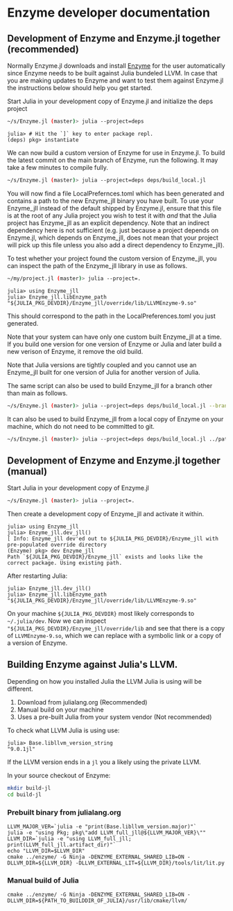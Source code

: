# Enzyme developer documentation

## Development of Enzyme and Enzyme.jl together (recommended)

Normally Enzyme.jl downloads and install [Enzyme](github.com/EnzymeAD/Enzyme) for the user automatically since Enzyme needs to be built against
Julia bundeled LLVM. In case that you are making updates to Enzyme and want to test them against Enzyme.jl the instructions
below should help you get started.

Start Julia in your development copy of Enzyme.jl and initialize the deps project

```bash
~/s/Enzyme.jl (master)> julia --project=deps
```

```julia-repl
julia> # Hit the `]` key to enter package repl.
(deps) pkg> instantiate
```

We can now build a custom version of Enzyme for use in Enzyme.jl. To build the latest commit on the main branch of Enzyme, run the following.
It may take a few minutes to compile fully.

```bash
~/s/Enzyme.jl (master)> julia --project=deps deps/build_local.jl
```

You will now find a file LocalPrefernces.toml which has been generated and contains a path to the new Enzyme\_jll binary you have built.
To use your Enzyme\_jll instead of the default shipped by Enzyme.jl, ensure that this file is at the root of any Julia project you wish
to test it with *and* that the Julia project has Enzyme\_jll as an explicit dependency. Note that an indirect dependency here is not
sufficient (e.g. just because a project depends on Enzyme.jl, which depends on Enzyme\_jll, does not mean that your project will pick up
this file unless you also add a direct dependency to Enzyme\_jll).

To test whether your project found the custom version of Enzyme\_jll, you can inspect the path of the Enzyme\_jll library in use as follows.

```bash
~/my/project.jl (master)> julia --project=.
```

```julia-repl
julia> using Enzyme_jll
julia> Enzyme_jll.libEnzyme_path
"${JULIA_PKG_DEVDIR}/Enzyme_jll/override/lib/LLVMEnzyme-9.so"
```

This should correspond to the path in the LocalPreferences.toml you just generated.

Note that your system can have only one custom built Enzyme\_jll at a time. If you build one version for one version of Enzyme or Julia
and later build a new verison of Enzyme, it remove the old build. 

Note that Julia versions are tightly coupled and you cannot use an Enzyme\_jll built for one version of Julia for another version of Julia.

The same script can also be used to build Enzyme\_jll for a branch other than main as follows.

```bash
~/s/Enzyme.jl (master)> julia --project=deps deps/build_local.jl --branch mybranch
```

It can also be used to build Enzyme\_jll from a local copy of Enzyme on your machine, which do not need to be committed to git.

```bash
~/s/Enzyme.jl (master)> julia --project=deps deps/build_local.jl ../path/to/Enzyme
```

## Development of Enzyme and Enzyme.jl together (manual)
Start Julia in your development copy of Enzyme.jl

```bash
~/s/Enzyme.jl (master)> julia --project=.
```

Then create a development copy of Enzyme\_jll and activate it within.

```julia-repl
julia> using Enzyme_jll
julia> Enzyme_jll.dev_jll()
[ Info: Enzyme_jll dev'ed out to ${JULIA_PKG_DEVDIR}/Enzyme_jll with pre-populated override directory
(Enzyme) pkg> dev Enzyme_jll
Path `${JULIA_PKG_DEVDIR}/Enzyme_jll` exists and looks like the correct package. Using existing path.
```

After restarting Julia:

```julia-repl
julia> Enzyme_jll.dev_jll()
julia> Enzyme_jll.libEnzyme_path
"${JULIA_PKG_DEVDIR}/Enzyme_jll/override/lib/LLVMEnzyme-9.so"
```

On your machine `${JULIA_PKG_DEVDIR}` most likely corresponds to `~/.julia/dev`.
Now we can inspect `"${JULIA_PKG_DEVDIR}/Enzyme_jll/override/lib` and see that there is a copy of `LLVMEnzyme-9.so`,
which we can replace with a symbolic link or a copy of a version of Enzyme.


## Building Enzyme against Julia's LLVM.

Depending on how you installed Julia the LLVM Julia is using will be different.

1. Download from julialang.org (Recommended)
2. Manual build on your machine
3. Uses a pre-built Julia from your system vendor (Not recommended)

To check what LLVM Julia is using use:
```
julia> Base.libllvm_version_string
"9.0.1jl"
```

If the LLVM version ends in a `jl` you a likely using the private LLVM.

In your source checkout of Enzyme:

```bash
mkdir build-jl
cd build-jl
```

### Prebuilt binary from julialang.org

```
LLVM_MAJOR_VER=`julia -e "print(Base.libllvm_version.major)"`
julia -e "using Pkg; pkg\"add LLVM_full_jll@${LLVM_MAJOR_VER}\""
LLVM_DIR=`julia -e "using LLVM_full_jll; print(LLVM_full_jll.artifact_dir)"`
echo "LLVM_DIR=$LLVM_DIR"
cmake ../enzyme/ -G Ninja -DENZYME_EXTERNAL_SHARED_LIB=ON -DLLVM_DIR=${LLVM_DIR} -DLLVM_EXTERNAL_LIT=${LLVM_DIR}/tools/lit/lit.py
```

### Manual build of Julia
```
cmake ../enzyme/ -G Ninja -DENZYME_EXTERNAL_SHARED_LIB=ON -DLLVM_DIR=${PATH_TO_BUILDDIR_OF_JULIA}/usr/lib/cmake/llvm/
```
